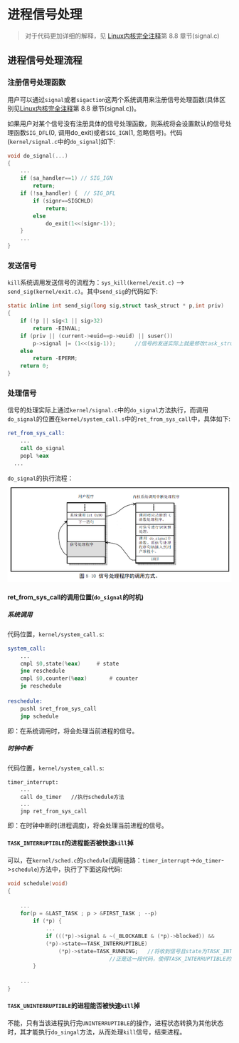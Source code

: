 # 进程信号处理
> 对于代码更加详细的解释，见 [Linux内核完全注释](https://github.com/lcdzhao/operating_system/tree/master/linux-0.1.1-labs/linux_0.1.1_%E6%B3%A8%E9%87%8A)第 8.8 章节(signal.c)

## 进程信号处理流程
### 注册信号处理函数
用户可以通过`signal`或者`sigaction`这两个系统调用来注册信号处理函数(具体区别见[Linux内核完全注释](https://github.com/lcdzhao/operating_system/tree/master/linux-0.1.1-labs/linux_0.1.1_%E6%B3%A8%E9%87%8A)第 8.8 章节(signal.c))。

如果用户对某个信号没有注册具体的信号处理函数，则系统将会设置默认的信号处理函数`SIG_DFL`(0, 调用do_exit)或者`SIG_IGN`(1, 忽略信号)。代码(`kernel/signal.c`中的`do_signal`)如下:
```C
void do_signal(...)
{
	...
	if (sa_handler==1) // SIG_IGN
		return;
	if (!sa_handler) {  // SIG_DFL
		if (signr==SIGCHLD)
			return;
		else
			do_exit(1<<(signr-1));
	}
	...
}
```
### 发送信号
`kill`系统调用发送信号的流程为：`sys_kill(kernel/exit.c)` ——> `send_sig(kernel/exit.c)`。其中`send_sig`的代码如下:
```C
static inline int send_sig(long sig,struct task_struct * p,int priv)
{
	if (!p || sig<1 || sig>32)
		return -EINVAL;
	if (priv || (current->euid==p->euid) || suser())
		p->signal |= (1<<(sig-1));      //信号的发送实际上就是修改task_struct的signal字段
	else
		return -EPERM;
	return 0;
}
```
### 处理信号
信号的处理实际上通过`kernel/signal.c`中的`do_signal`方法执行，而调用`do_signal`的位置在`kernel/system_call.s`中的`ret_from_sys_call`中，具体如下:
```asm
ret_from_sys_call:
	...
	call do_signal
	popl %eax
  ...
```

`do_signal`的执行流程：
 ![do_signal](README.assets/do_signal.png)
 
#### ret_from_sys_call的调用位置(`do_signal`的时机)
##### 系统调用
代码位置，`kernel/system_call.s`:
```asm
system_call:
	...
	cmpl $0,state(%eax)		# state
	jne reschedule
	cmpl $0,counter(%eax)		# counter
	je reschedule

reschedule:
	pushl $ret_from_sys_call
	jmp schedule
```
即：在系统调用时，将会处理当前进程的信号。
#####  时钟中断
代码位置，`kernel/system_call.s`:
```
timer_interrupt:
	...
	call do_timer	//执行schedule方法
	...
	jmp ret_from_sys_call
```
即：在时钟中断时(进程调度)，将会处理当前进程的信号。
#### `TASK_INTERRUPTIBLE`的进程能否被快速`kill`掉
可以，在`kernel/sched.c`的`schedule`(调用链路：`timer_interrupt`->`do_timer`->`schedule`)方法中，执行了下面这段代码:
```C
void schedule(void)
{
	
	...
	for(p = &LAST_TASK ; p > &FIRST_TASK ; --p)
		if (*p) {
			...
			if (((*p)->signal & ~(_BLOCKABLE & (*p)->blocked)) &&
			(*p)->state==TASK_INTERRUPTIBLE)
				(*p)->state=TASK_RUNNING;   //将收到信号且state为TASK_INTERRUPTIBLE的进程state改为TASK_RUNNING
							    //正是这一段代码，使得TASK_INTERRUPTIBLE的进程也可以快速响应信号
		}

	...
}
```
#### `TASK_UNINTERRUPTIBLE`的进程能否被快速`kill`掉
不能，只有当该进程执行完`UNINTERRUPTIBLE`的操作，进程状态转换为其他状态时，其才能执行`do_singal`方法，从而处理`kill`信号，结束进程。
